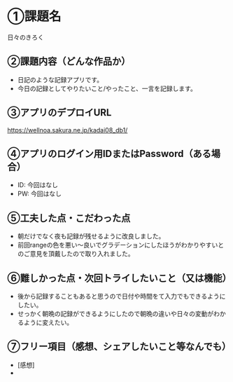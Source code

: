 # ①課題名
日々のきろく

## ②課題内容（どんな作品か）
- 日記のような記録アプリです。
- 今日の記録としてやりたいこと/やったこと、一言を記録します。

## ③アプリのデプロイURL
https://wellnoa.sakura.ne.jp/kadai08_db1/

## ④アプリのログイン用IDまたはPassword（ある場合）
- ID: 今回はなし
- PW: 今回はなし

## ⑤工夫した点・こだわった点
- 朝だけでなく夜も記録が残せるように改良しました。
- 前回rangeの色を悪い〜良いでグラデーションにしたほうがわかりやすいとのご意見を頂戴したので取り入れました。

## ⑥難しかった点・次回トライしたいこと（又は機能）
- 後から記録することもあると思うので日付や時間をて入力でもできるようにしたい。
- せっかく朝晩の記録ができるようにしたので朝晩の違いや日々の変動がわかるように変えたい。

## ⑦フリー項目（感想、シェアしたいこと等なんでも）
- [感想]
- 